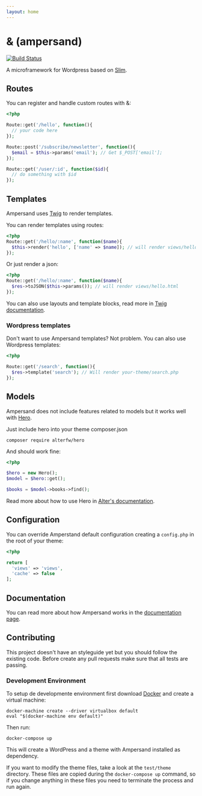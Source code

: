 ```yaml
---
layout: home
---
```


& (ampersand)
=============

[![Build Status](https://travis-ci.org/alterfw/ampersand.svg)](https://travis-ci.org/alterfw/ampersand)

A microframework for Wordpress based on [Slim](http://www.slimframework.com/).

## Routes

You can register and handle custom routes with &:

```php
<?php

Route::get('/hello', function(){
  // your code here
});

Route::post('/subscribe/newsletter', function(){
  $email = $this->params('email'); // Get $_POST['email'];
});

Route::get('/user/:id', function($id){
  // do something with $id
});
```

## Templates

Ampersand uses [Twig](http://twig.sensiolabs.org/) to render templates.

You can render templates using routes:

```php
<?php
Route::get('/hello/:name', function($name){
  $this->render('hello', ['name' => $name]); // will render views/hello.html
});
```

Or just render a json:

```php
<?php
Route::get('/hello/:name', function($name){
  $res->toJSON($this->params()); // will render views/hello.html
});
```

You can also use layouts and template blocks, read more in [Twig documentation](http://twig.sensiolabs.org/documentation).

### Wordpress templates

Don't want to use Ampersand templates? Not problem. You can also use Wordpress templates:

```php
<?php

Route::get('/search', function(){
  $res->template('search'); // Will render your-theme/search.php
});
```

## Models

Ampersand does not include features related to models but it works well with [Hero](http://alterfw.github.io/hero/).

Just include hero into your theme composer.json

    composer require alterfw/hero

And should work fine:

```php
<?php

$hero = new Hero();
$model = $hero::get();

$books = $model->books->find();
```

Read more about how to use Hero in [Alter's documentation](http://alter-framework.readthedocs.org/en/latest/models.html).

## Configuration

You can override Amperstand default configuration creating a `config.php` in the root of your theme:

```php
<?php

return [
  'views' => 'views',
  'cache' => false
];
```

## Documentation

You can read more about how Ampersand works in the [documentation page](http://alterfw.github.io/ampersand/docs/).


## Contributing

This project doesn't have an styleguide yet but you should follow the existing code. 
Before create any pull requests make sure that all tests are passing.

### Development Environment

To setup de developmente environment first download [Docker](https://www.docker.com/) and create a virtual machine:

    docker-machine create --driver virtualbox default
    eval "$(docker-machine env default)"
    
Then run:

    docker-compose up
    
This will create a WordPress and a theme with Ampersand installed as dependency. 

If you want to modify the theme files, take a look at the `test/theme` directory. These files are copied during the `docker-compose up` command, so if you change anything in these files you need to terminate the process and run again.
